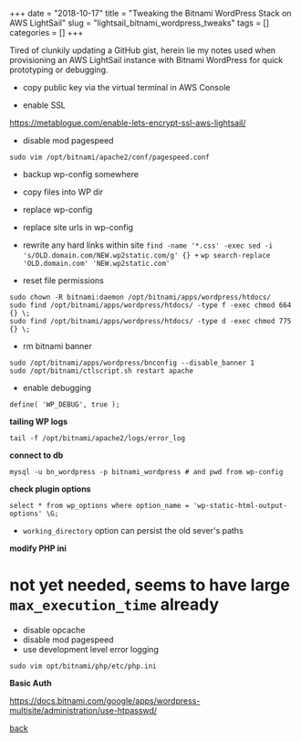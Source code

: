 +++
date = "2018-10-17"
title = "Tweaking the Bitnami WordPress Stack on AWS LightSail"
slug = "lightsail_bitnami_wordpress_tweaks"
tags = []
categories = []
+++


Tired of clunkily updating a GitHub gist, herein lie my notes used when
 provisioning an AWS LightSail instance with Bitnami WordPress for quick
 prototyping or debugging.

 -  copy public key via the virtual terminal in AWS Console

 -  enable SSL

https://metablogue.com/enable-lets-encrypt-ssl-aws-lightsail/

 - disable mod pagespeed

`sudo vim /opt/bitnami/apache2/conf/pagespeed.conf`




 - backup wp-config somewhere

 - copy files into WP dir

 - replace wp-config
 - replace site urls in wp-config
 - rewrite any hard links within site
`find -name '*.css' -exec sed -i 's/OLD.domain.com/NEW.wp2static.com/g' {} +`
`wp search-replace 'OLD.domain.com' 'NEW.wp2static.com'`

 - reset file permissions

```
sudo chown -R bitnami:daemon /opt/bitnami/apps/wordpress/htdocs/
sudo find /opt/bitnami/apps/wordpress/htdocs/ -type f -exec chmod 664 {} \;
sudo find /opt/bitnami/apps/wordpress/htdocs/ -type d -exec chmod 775 {} \;
```

 - rm bitnami banner
  ```
sudo /opt/bitnami/apps/wordpress/bnconfig --disable_banner 1
sudo /opt/bitnami/ctlscript.sh restart apache
```

 - enable debugging

`define( 'WP_DEBUG', true );` 

**tailing WP logs**


`tail -f /opt/bitnami/apache2/logs/error_log`

**connect to db**

`mysql -u bn_wordpress -p bitnami_wordpress # and pwd from wp-config` 

**check plugin options**

`select * from wp_options where option_name = 'wp-static-html-output-options' \G;`

* `working_directory` option can persist the old sever's paths

**modify PHP ini**
# not yet needed, seems to have large `max_execution_time` already

 - disable opcache
 - disable mod pagespeed
 - use development level error logging

`sudo vim opt/bitnami/php/etc/php.ini`

**Basic Auth**

https://docs.bitnami.com/google/apps/wordpress-multisite/administration/use-htpasswd/
 




[back](/)
